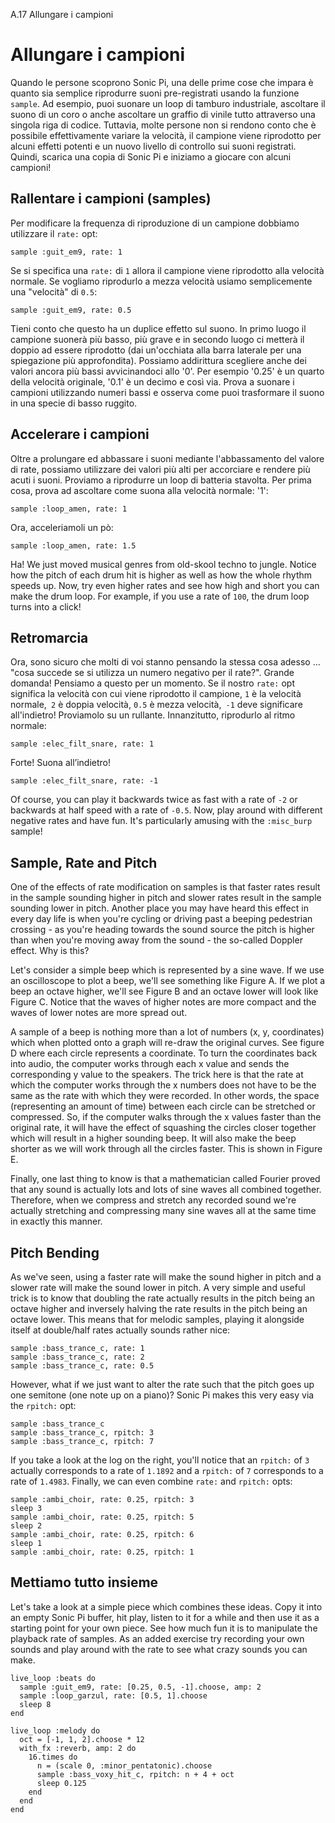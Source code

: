 A.17 Allungare i campioni

# Allungare i campioni

Quando le persone scoprono Sonic Pi, una delle prime cose che impara è quanto sia semplice riprodurre suoni pre-registrati usando la funzione `sample`. Ad esempio, puoi suonare un loop di tamburo industriale, ascoltare il suono di un coro o anche ascoltare un graffio di vinile tutto attraverso una singola riga di codice. Tuttavia, molte persone non si rendono conto che è possibile effettivamente variare la velocità, il campione viene riprodotto per alcuni effetti potenti e un nuovo livello di controllo sui suoni registrati. Quindi, scarica una copia di Sonic Pi e iniziamo a giocare con  alcuni campioni!

## Rallentare i campioni (samples)

Per modificare la frequenza di riproduzione di un campione dobbiamo utilizzare il `rate:` opt:

```
sample :guit_em9, rate: 1
```
    
Se si specifica una `rate:` di `1` allora il campione viene riprodotto alla velocità normale. Se vogliamo riprodurlo a mezza velocità usiamo semplicemente una "velocità" di `0.5`:


```
sample :guit_em9, rate: 0.5
```
    
Tieni conto che questo ha un duplice effetto sul suono. In primo luogo il campione suonerà più basso, più grave e in secondo luogo ci metterà il doppio ad essere riprodotto (dai un'occhiata alla barra laterale per una spiegazione più approfondita). Possiamo addirittura scegliere anche dei valori ancora più bassi avvicinandoci allo '0'. Per esempio '0.25' è un quarto della velocità originale, '0.1' è un decimo e così via. Prova a suonare i campioni utilizzando numeri bassi e osserva come puoi trasformare il suono in una specie di basso ruggito.

## Accelerare i campioni

Oltre a prolungare ed abbassare i suoni mediante l'abbassamento del valore di rate, possiamo utilizzare dei valori più alti per accorciare e rendere più acuti i suoni. Proviamo a riprodurre un loop di batteria stavolta. Per prima cosa, prova ad ascoltare come suona alla velocità normale: '1':

```
sample :loop_amen, rate: 1
```


Ora, acceleriamoli un pò:

```
sample :loop_amen, rate: 1.5
```
    
Ha! We just moved musical genres from old-skool techno to jungle. Notice how the pitch of each drum hit is higher as well as how the whole rhythm speeds up. Now, try even higher rates and see how high and short you can make the drum loop. For example, if you use a rate of `100`, the drum loop turns into a click!

## Retromarcia

Ora, sono sicuro che molti di voi stanno pensando la stessa cosa adesso ... "cosa succede se si utilizza un numero negativo per il rate?". Grande domanda! Pensiamo a questo per un momento. Se il nostro `rate:` opt significa la velocità con cui viene riprodotto il campione, `1` è la velocità normale,` 2` è doppia velocità, `0.5` è mezza velocità,` -1` deve significare all'indietro! Proviamolo su un rullante. Innanzitutto, riprodurlo al ritmo normale:

```
sample :elec_filt_snare, rate: 1
```
    
Forte! Suona all’indietro!

```
sample :elec_filt_snare, rate: -1
```
    
Of course, you can play it backwards twice as fast with a rate of `-2` or backwards at half speed with a rate of `-0.5`. Now, play around with different negative rates and have fun. It's particularly amusing with the `:misc_burp` sample!


## Sample, Rate and Pitch

One of the effects of rate modification on samples is that faster rates result in the sample sounding higher in pitch and slower rates result in the sample sounding lower in pitch. Another place you may have heard this effect in every day life is when you're cycling or driving past a beeping pedestrian crossing - as you're heading towards the sound source the pitch is higher than when you're moving away from the sound - the so-called Doppler effect. Why is this?

Let's consider a simple beep which is represented by a sine wave. If we use an oscilloscope to plot a beep, we'll see something like Figure A. If we plot a beep an octave higher, we'll see Figure B and an octave lower will look like Figure C. Notice that the waves of higher notes are more compact and the waves of lower notes are more spread out.

A sample of a beep is nothing more than a lot of numbers (x, y, coordinates) which when plotted onto a graph will re-draw the original curves. See figure D where each circle represents a coordinate. To turn the coordinates back into audio, the computer works through each x value and sends the corresponding y value to the speakers. The trick here is that the rate at which the computer works through the x numbers does not have to be the same as the rate with which they were recorded. In other words, the space (representing an amount of time) between each circle can be stretched or compressed. So, if the computer walks through the x values faster than the original rate, it will have the effect of squashing the circles closer together which will result in a higher sounding beep. It will also make the beep shorter as we will work through all the circles faster. This is shown in Figure E.

Finally, one last thing to know is that a mathematician called Fourier proved that any sound is actually lots and lots of sine waves all combined together. Therefore, when we compress and stretch any recorded sound we're actually stretching and compressing many sine waves all at the same time in exactly this manner.

## Pitch Bending

As we've seen, using a faster rate will make the sound higher in pitch and a slower rate will make the sound lower in pitch. A very simple and useful trick is to know that doubling the rate actually results in the pitch being an octave higher and inversely halving the rate results in the pitch being an octave lower. This means that for melodic samples, playing it alongside itself at double/half rates actually sounds rather nice:

```
sample :bass_trance_c, rate: 1
sample :bass_trance_c, rate: 2
sample :bass_trance_c, rate: 0.5
```
    
However, what if we just want to alter the rate such that the pitch goes up one semitone (one note up on a piano)? Sonic Pi makes this very easy via the `rpitch:` opt:

```
sample :bass_trance_c
sample :bass_trance_c, rpitch: 3
sample :bass_trance_c, rpitch: 7
```
    
If you take a look at the log on the right, you'll notice that an `rpitch:` of `3` actually corresponds to a rate of `1.1892` and a `rpitch:` of `7` corresponds to a rate of `1.4983`. Finally, we can even combine `rate:` and `rpitch:` opts:

```
sample :ambi_choir, rate: 0.25, rpitch: 3
sleep 3
sample :ambi_choir, rate: 0.25, rpitch: 5
sleep 2
sample :ambi_choir, rate: 0.25, rpitch: 6
sleep 1
sample :ambi_choir, rate: 0.25, rpitch: 1
```
    

## Mettiamo tutto insieme

Let's take a look at a simple piece which combines these ideas. Copy it into an empty Sonic Pi buffer, hit play, listen to it for a while and then use it as a starting point for your own piece. See how much fun it is to manipulate the playback rate of samples. As an added exercise try recording your own sounds and play around with the rate to see what crazy sounds you can make.

```
live_loop :beats do
  sample :guit_em9, rate: [0.25, 0.5, -1].choose, amp: 2
  sample :loop_garzul, rate: [0.5, 1].choose
  sleep 8
end
 
live_loop :melody do
  oct = [-1, 1, 2].choose * 12
  with_fx :reverb, amp: 2 do
    16.times do
      n = (scale 0, :minor_pentatonic).choose
      sample :bass_voxy_hit_c, rpitch: n + 4 + oct
      sleep 0.125
    end
  end
end
```







